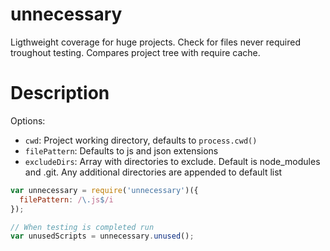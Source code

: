 unnecessary
===========

Ligthweight coverage for huge projects. Check for files never required troughout testing. Compares project tree with require cache.

# Description

Options:
- `cwd`: Project working directory, defaults to `process.cwd()`
- `filePattern`: Defaults to js and json extensions
- `excludeDirs`: Array with directories to exclude. Default is node_modules and .git. Any additional directories are appended to default list

```javascript
var unnecessary = require('unnecessary')({
  filePattern: /\.js$/i
});

// When testing is completed run
var unusedScripts = unnecessary.unused();
```
